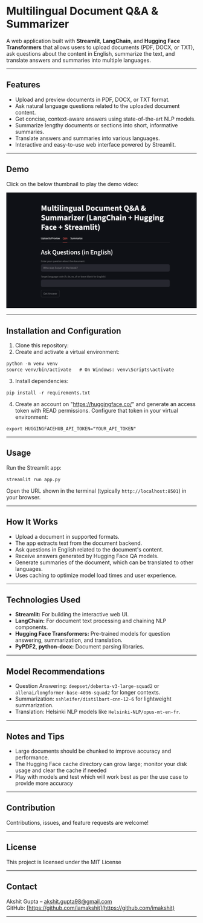# Multilingual Document Q&A & Summarizer

A web application built with **Streamlit**, **LangChain**, and **Hugging Face Transformers** that allows users to upload documents (PDF, DOCX, or TXT), ask questions about the content in English, summarize the text, and translate answers and summaries into multiple languages.

---

## Features

- Upload and preview documents in PDF, DOCX, or TXT format.
- Ask natural language questions related to the uploaded document content.
- Get concise, context-aware answers using state-of-the-art NLP models.
- Summarize lengthy documents or sections into short, informative summaries.
- Translate answers and summaries into various languages.
- Interactive and easy-to-use web interface powered by Streamlit.

---

## Demo
Click on the below thumbnail to play the demo video:

[![Watch the video](https://github.com/imakshit/Multilingual-Document-Q-A-Summarizer/blob/main/thumbnail.png)](https://github.com/imakshit/Multilingual-Document-Q-A-Summarizer/blob/main/Proj.mp4)


---

## Installation and Configuration

1. Clone this repository:
2. Create and activate a virtual environment:

```
python -m venv venv
source venv/bin/activate   # On Windows: venv\Scripts\activate
```

3. Install dependencies:
```
pip install -r requirements.txt
```

4. Create an account on "https://huggingface.co/" and generate an access token with READ permissions. Configure that token in your virtual environment:

```
export HUGGINGFACEHUB_API_TOKEN="YOUR_API_TOKEN"
```
---

## Usage

Run the Streamlit app:
```
streamlit run app.py
```
Open the URL shown in the terminal (typically `http://localhost:8501`) in your browser.

---

## How It Works

- Upload a document in supported formats.
- The app extracts text from the document backend.
- Ask questions in English related to the document's content.
- Receive answers generated by Hugging Face QA models.
- Generate summaries of the document, which can be translated to other languages.
- Uses caching to optimize model load times and user experience.

---

## Technologies Used

- **Streamlit:** For building the interactive web UI.
- **LangChain:** For document text processing and chaining NLP components.
- **Hugging Face Transformers:** Pre-trained models for question answering, summarization, and translation.
- **PyPDF2**, **python-docx:** Document parsing libraries.

---

## Model Recommendations

- Question Answering: `deepset/deberta-v3-large-squad2` or `allenai/longformer-base-4096-squad2` for longer contexts.
- Summarization: `sshleifer/distilbart-cnn-12-6` for lightweight summarization.
- Translation: Helsinki NLP models like `Helsinki-NLP/opus-mt-en-fr`.

---

## Notes and Tips

- Large documents should be chunked to improve accuracy and performance.
- The Hugging Face cache directory can grow large; monitor your disk usage and clear the cache if needed
- Play with models and test which will work best as per the use case to provide more accuracy

---

## Contribution

Contributions, issues, and feature requests are welcome!

---

## License

This project is licensed under the MIT License

---

## Contact

Akshit Gupta – [akshit.gupta98@gmail.com](mailto:akshit.gupta98@gmail.com)  
GitHub: [https://github.com/iamakshit](https://github.com/imakshit)  

---
